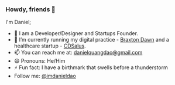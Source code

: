 ### Howdy, friends 👋
I'm Daniel;

- 🌱 I am a Developer/Designer and Startups Founder.
- 🔭 I’m currently running my digital practice - [Braxton Dawn](https://braxtondawn.com) and a healthcare startup - [CDSalus](https://cdsalus.com).
- 📫 You can reach me at: danielquangdao@gmail.com
- 😄 Pronouns: He/Him
- ⚡ Fun fact: I have a birthmark that swells before a thunderstorm
- Follow me: [@imdanieldao](https://twitter.com/imdanieldao)

<!--
**dndao/dndao** is a ✨ _special_ ✨ repository because its `README.md` (this file) appears on your GitHub profile.
-->
